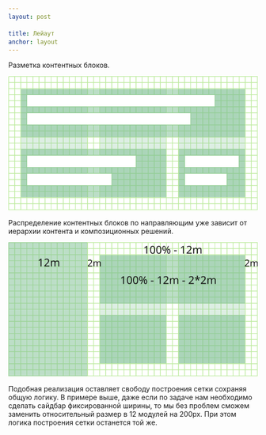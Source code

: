 ```yaml
---
layout: post

title: Лейаут
anchor: layout
---
```


Разметка контентных блоков.

<div class="my-4">
	<img src="img/grid/result.svg" alt="Лейаут"/> 
</div>

Распределение контентных блоков по направляющим уже зависит от иерархии контента и&nbsp;композиционных решений. 

<div class="my-4">
	<img src="img/grid/layout2.svg" alt="Лейаут 2"/> 
</div>

Подобная реализация оставляет свободу построения сетки сохраняя общую логику. В&nbsp;примере выше, даже если по задаче нам необходимо сделать сайдбар фиксированной ширины, то мы без проблем сможем заменить относительный размер в 12 модулей на 200px. При этом логика построения сетки останется той же. 
